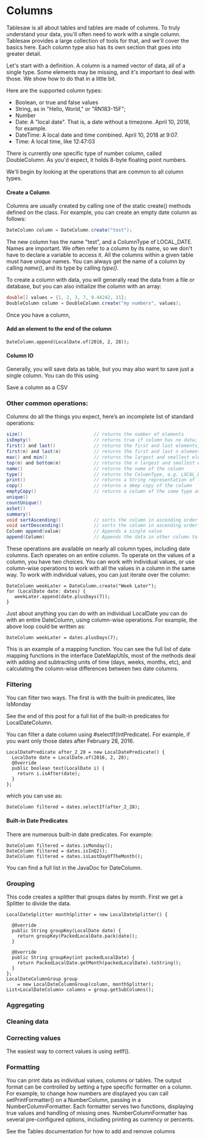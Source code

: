 Columns
=======

Tablesaw is all about tables and tables are made of columns. To truly understand your data, you'll often need to work with a single column. Tablesaw provides a large collection of tools for that, and we'll cover the basics here. Each column type also has its own section that goes into greater detail. 

Let's start with a definition. A column is a named vector of data, all of a single type. Some elements may be missing, and it's important to deal with those. We show how to do that in a little bit. 

Here are the supported column types:

* Boolean, or true and false values
* String, as in "Hello, World," or "RN183-15F";
* Number 
* Date: A "local date". That is, a date without a timezone. April 10, 2018, for example.
* DateTime: A local date and time combined. April 10, 2018 at 9:07.
* Time: A local time, like 12:47:03

There is currently one specific type of number column, called DoubleColumn. As you'd expect, it holds 8-byte floating point numbers. 

We'll begin by looking at the operations that are common to all column types. 

#### Create a Column

Columns are usually created by calling one of the static create() methods defined on the class. For example, you can create an empty date column as follows:

```Java
DateColumn column = DateColumn.create("test");
```

The new column has the name "test", and a ColumnType of LOCAL_DATE. Names are important. We often refer to a column by its name, so we don't have to declare a variable to access it. All the columns within a given table must have unique names. You can always get the name of a column by calling *name()*, and its type by calling *type()*.

To create a column with data, you will generally read the data from a file or database, but you can also initialize the column with an array:

```Java
double[] values = {1, 2, 3, 7, 9.44242, 11};
DoubleColumn column = DoubleColumn.create("my numbers", values);
```

Once you have a column, 

#### Add an element to the end of the column

    DateColumn.append(LocalDate.of(2016, 2, 28));

#### Column IO

Generally, you will save data as table, but you may also want to save just a single column. You can do this using

Save a column as a CSV

### Other common operations:

Columns do all the things you expect, here’s an incomplete list of standard operations:

```Java
size()                          // returns the number of elements
isEmpty()                       // returns true if column has no data; false otherwise
first() and last()              // returns the first and last elements, respectively
first(n) and last(n)            // returns the first and last n elements
max() and min()                 // returns the largest and smallest elements
top(n) and bottom(n)            // returns the n largest and smallest elements
name()                          // returns the name of the column
type()                          // returns the ColumnType, e.g. LOCAL_DATE
print()                         // returns a String representation of the column
copy()						 	// returns a deep copy of the column
emptyCopy()						// returns a column of the same type and name, but no data
unique()
countUnique()
asSet()
summary()
void sortAscending()			// sorts the column in ascending order 
void sortDescending()			// sorts the column in ascending order 
Column append(value)            // Appends a single value 
append(Column)                  // Appends the data in other column to this one
```

These operations are available on nearly all column types, including date columns. Each operates on an entire column. 
To operate on the values of a column, you have two choices. You can work with individual values, or use column-wise operations to work with all the values in a column in the same way. To work with individual values, you can just iterate over the column:

    DateColumn weekLater = DateColumn.create("Week Later");
    for (LocalDate date: dates) {
       weekLater.append(date.plusDays(7));
    }

Just about anything you can do with an individual LocalDate you can do with an entire DateColumn, using column-wise operations. For example, the above loop could be written as:

    DateColumn weekLater = dates.plusDays(7);

This is an example of a mapping function. You can see the full list of date mapping functions in the interface DateMapUtils, most of the methods deal with adding and subtracting units of time (days, weeks, months, etc), and calculating the column-wise differences between two date columns.

### Filtering

You can filter two ways. The first is with the built-in predicates, like IsMonday

See the end of this post for a full list of the built-in predicates for LocalDateColumn.

You can filter a date column using #selectIf(IntPredicate).  For example, if you want only those dates after February 28, 2016.

    LocalDatePredicate after_2_28 = new LocalDatePredicate() {
      LocalDate date = LocalDate.of(2016, 2, 28);
      @Override
      public boolean test(LocalDate i) {
        return i.isAfter(date);
      }
    };

which you can use as:

    DateColumn filtered = dates.selectIf(after_2_28);

#### Built-in Date Predicates

There are numerous built-in date predicates. For example:

    DateColumn filtered = dates.isMonday();
    DateColumn filtered = dates.isInQ2();
    DateColumn filtered = dates.isLastDayOfTheMonth();

You can find a full list in the JavaDoc for DateColumn.

### Grouping

This code creates a splitter that groups dates by month. First we get a Splitter to divide the data.

    LocalDateSplitter monthSplitter = new LocalDateSplitter() {
    
      @Override
      public String groupKey(LocalDate date) {
        return groupKey(PackedLocalDate.pack(date));
      }
    
      @Override
      public String groupKey(int packedLocalDate) {
        return PackedLocalDate.getMonth(packedLocalDate).toString();
      }
    };
    LocalDateColumnGroup group 
        = new LocalDateColumnGroup(column, monthSplitter);
    List<LocalDateColumn> columns = group.getSubColumns();

### Aggregating

### Cleaning data

### Correcting values

The easiest way to correct values is using setIf(). 

### Formatting 

You can print data as individual values, columns or tables. The output format can be controlled by setting a type
 specific formatter on a column. For example, to change how numbers are displayed you can call setPrintFormatter()
 on a NumberColumn, passing in a NumberColumnFormatter. Each formatter serves two functions, displaying true values and handling of 
 missing ones. NumberColumnFormatter has several pre-configured options, including printing as currency or percents.


See the Tables documentation for how to add and remove columns

 